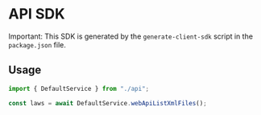# API SDK

Important: This SDK is generated by the `generate-client-sdk` script in the `package.json` file.

## Usage

```ts
import { DefaultService } from "./api";

const laws = await DefaultService.webApiListXmlFiles();
```
